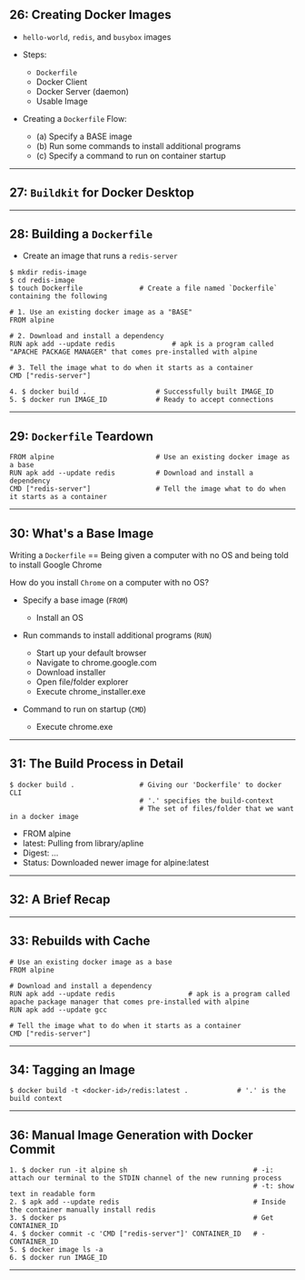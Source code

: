 ## 26: Creating Docker Images

* `hello-world`, `redis`, and `busybox` images

* Steps: 
  - `Dockerfile` 
  - Docker Client
  - Docker Server (daemon) 
  - Usable Image

* Creating a `Dockerfile` Flow:
  - (a) Specify a BASE image
  - (b) Run some commands to install additional programs
  - (c) Specify a command to run on container startup

***

## 27: `Buildkit` for Docker Desktop

***

## 28: Building a `Dockerfile`

* Create an image that runs a `redis-server`

```
$ mkdir redis-image
$ cd redis-image
$ touch Dockerfile 				# Create a file named `Dockerfile` containing the following
```

```
# 1. Use an existing docker image as a "BASE"
FROM alpine

# 2. Download and install a dependency
RUN apk add --update redis              # apk is a program called "APACHE PACKAGE MANAGER" that comes pre-installed with alpine

# 3. Tell the image what to do when it starts as a container
CMD ["redis-server"]
```

```
4. $ docker build . 				# Successfully built IMAGE_ID
5. $ docker run IMAGE_ID 			# Ready to accept connections
```

***

## 29: `Dockerfile` Teardown

```
FROM alpine                         # Use an existing docker image as a base
RUN apk add --update redis 			# Download and install a dependency
CMD ["redis-server"] 				# Tell the image what to do when it starts as a container
```

***

## 30: What's a Base Image

Writing a `Dockerfile` == Being given a computer with no OS and being told to install Google Chrome

How do you install `Chrome` on a computer with no OS?

* Specify a base image (`FROM`)
  - Install an OS

* Run commands to install additional programs (`RUN`)
  - Start up your default browser
  - Navigate to chrome.google.com
  - Download installer
  - Open file/folder explorer
  - Execute chrome_installer.exe

* Command to run on startup (`CMD`)
  - Execute chrome.exe

***

## 31: The Build Process in Detail

```
$ docker build . 				# Giving our 'Dockerfile' to docker CLI 
						        # '.' specifies the build-context
						        # The set of files/folder that we want in a docker image
```

* FROM alpine
* latest: Pulling from library/apline
* Digest: ...
* Status: Downloaded newer image for alpine:latest

***

## 32: A Brief Recap

***

## 33: Rebuilds with Cache

```
# Use an existing docker image as a base
FROM alpine

# Download and install a dependency
RUN apk add --update redis 					# apk is a program called apache package manager that comes pre-installed with alpine
RUN apk add --update gcc

# Tell the image what to do when it starts as a container
CMD ["redis-server"]
```

***

## 34: Tagging an Image

```
$ docker build -t <docker-id>/redis:latest . 			# '.' is the build context
```

***

## 36: Manual Image Generation with Docker Commit

```
1. $ docker run -it alpine sh                               # -i: attach our terminal to the STDIN channel of the new running process
								                            # -t: show text in readable form 
2. $ apk add --update redis 				                # Inside the container manually install redis
3. $ docker ps 							                    # Get CONTAINER_ID
4. $ docker commit -c 'CMD ["redis-server"]' CONTAINER_ID 	# -CONTAINER_ID
5. $ docker image ls -a
6. $ docker run IMAGE_ID
```

***
